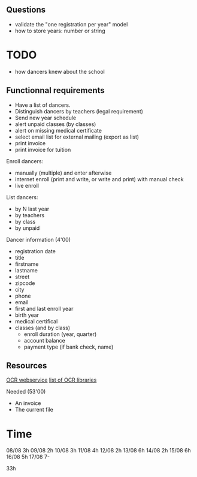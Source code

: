 ## Questions

- validate the "one registration per year" model
- how to store years: number or string

# TODO

- how dancers knew about the school

## Functionnal requirements

- Have a list of dancers.
- Distinguish dancers by teachers (legal requirement)
- Send new year schedule
- alert unpaid classes (by classes)
- alert on missing medical certificate
- select email list for external mailing (export as list)
- print invoice
- print invoice for tuition

Enroll dancers:
- manually (multiple) and enter afterwise
- internet enroll (print and write, or write and print) with manual check
- live enroll

List dancers:
- by N last year
- by teachers
- by class
- by unpaid

Dancer information (4'00) 
- registration date
- title
- firstname
- lastname
- street
- zipcode
- city
- phone
- email
- first and last enroll year
- birth year
- medical certifical 
- classes (and by class)
  - enroll duration (year, quarter)
  - account balance 
  - payment type (if bank check, name)
  
## Resources

[OCR webservice](http://www.onlineocr.net/support/OCRWebServices.aspx)
[list of OCR libraries](http://en.wikipedia.org/wiki/Comparison_of_optical_character_recognition_software)

Needed (53'00)
- An invoice
- The current file

# Time

08/08 3h
09/08 2h
10/08 3h
11/08 4h
12/08 2h
13/08 6h
14/08 2h
15/08 6h
16/08 5h
17/08 7-

33h